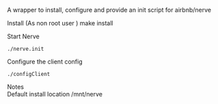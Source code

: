 A wrapper to install, configure and provide an init script for airbnb/nerve  

Install 
     (As non root user )
     make install 
     
  Start Nerve 
  
    ./nerve.init
    
Configure the client config 
 
    ./configClient
    

Notes   
      Default install location /mnt/nerve

 
     
  

